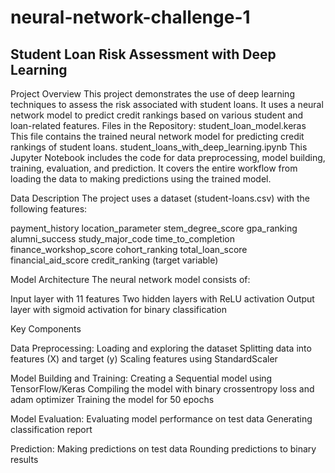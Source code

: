 # neural-network-challenge-1
## Student Loan Risk Assessment with Deep Learning
Project Overview
This project demonstrates the use of deep learning techniques to assess the risk associated with student loans. It uses a neural network model to predict credit rankings based on various student and loan-related features.
Files in the Repository: student_loan_model.keras
This file contains the trained neural network model for predicting credit rankings of student loans.
student_loans_with_deep_learning.ipynb
This Jupyter Notebook includes the code for data preprocessing, model building, training, evaluation, and prediction. It covers the entire workflow from loading the data to making predictions using the trained model.

Data Description
The project uses a dataset (student-loans.csv) with the following features:

payment_history
location_parameter
stem_degree_score
gpa_ranking
alumni_success
study_major_code
time_to_completion
finance_workshop_score
cohort_ranking
total_loan_score
financial_aid_score
credit_ranking (target variable)

Model Architecture
The neural network model consists of:

Input layer with 11 features
Two hidden layers with ReLU activation
Output layer with sigmoid activation for binary classification

Key Components

Data Preprocessing:
Loading and exploring the dataset
Splitting data into features (X) and target (y)
Scaling features using StandardScaler

Model Building and Training:
Creating a Sequential model using TensorFlow/Keras
Compiling the model with binary crossentropy loss and adam optimizer
Training the model for 50 epochs


Model Evaluation:
Evaluating model performance on test data
Generating classification report

Prediction:
Making predictions on test data
Rounding predictions to binary results